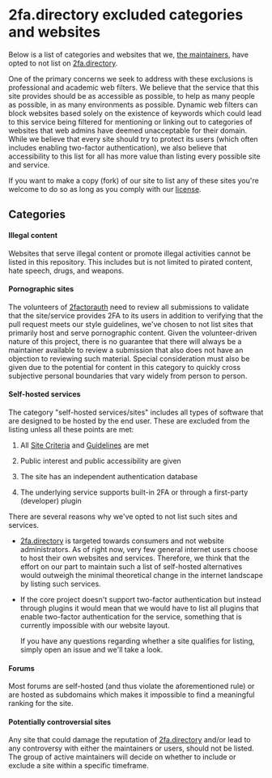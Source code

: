 # 2fa.directory excluded categories and websites

Below is a list of categories and websites that we, [the maintainers][maintainers], have opted to not list on
[2fa.directory][website].

One of the primary concerns we seek to address with these exclusions is professional and academic web filters. We
believe that the service that this site provides should be as accessible as possible, to help as many people as
possible, in as many environments as possible. Dynamic web filters can block websites based solely on the existence of
keywords which could lead to this service being filtered for mentioning or linking out to categories of websites that
web admins have deemed unacceptable for their domain. While we believe that every site should try to protect its
users (which often includes enabling two-factor authentication), we also believe that accessibility to this list for all
has more value than listing every possible site and service.

If you want to make a copy (fork) of our site to list any of these sites you're welcome to do so as long as you comply
with our [license][license].

## Categories

#### Illegal content

Websites that serve illegal content or promote illegal activities cannot be listed in this repository.
This includes but is not limited to pirated content, hate speech, drugs, and weapons.

#### Pornographic sites

The volunteers of [2factorauth][org_link] need to review all submissions to validate that the site/service provides
2FA to its users in addition to verifying that the pull request meets our style guidelines, we've chosen to not list
sites that primarily host and serve pornographic content. Given the volunteer-driven nature of this project, there is no
guarantee that there will always be a maintainer available to review a submission that also does not have an objection
to reviewing such material. Special consideration must also be given due to the potential for content in this category
to quickly cross subjective personal boundaries that vary widely from person to person.

#### Self-hosted services

The category "self-hosted services/sites" includes all types of software that are designed to be hosted by the end user.
These are excluded from the listing unless all these points are met:

1. All [Site Criteria][site_criteria] and [Guidelines][guidelines] are met

2. Public interest and public accessibility are given

3. The site has an independent authentication database

4. The underlying service supports built-in 2FA or through a first-party (developer) plugin

There are several reasons why we've opted to not list such sites and services.

- [2fa.directory][website] is targeted towards consumers and not website administrators. As of right now, very few general
  internet users choose to host their own websites and services. Therefore, we think that the effort on our part to
  maintain such a list of self-hosted alternatives would outweigh the minimal theoretical change in the internet
  landscape by listing such services.

- If the core project doesn't support two-factor authentication but instead through plugins it would mean that we
  would have to list all plugins that enable two-factor authentication for the service, something that is currently
  impossible with our website layout.

  If you have any questions regarding whether a site qualifies for listing, simply open an issue and we'll take a
  look.

#### Forums

Most forums are self-hosted (and thus violate the aforementioned rule) or are hosted as subdomains which makes it
impossible to find a meaningful ranking for the site.

#### Potentially controversial sites

Any site that could damage the reputation of [2fa.directory][website] and/or lead to any controversy with either the
maintainers or users, should not be listed.
The group of active maintainers will decide on whether to include or exclude a site within a specific timeframe.

[website]: https://2fa.directory
[maintainers]: https://2fa.directory/about
[license]: /LICENSE.md
[org_link]: https://github.com/2factorauth
[site_criteria]: CONTRIBUTING.md#site-criteria
[guidelines]: CONTRIBUTING.md#guidelines
